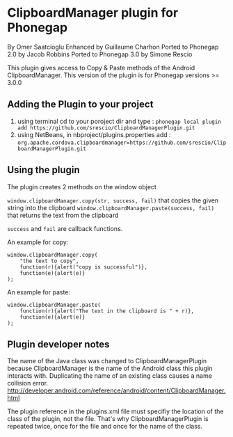 # ClipboardManager plugin for Phonegap #
By Omer Saatcioglu
Enhanced by Guillaume Charhon
Ported to Phonegap 2.0 by Jacob Robbins
Ported to Phonegap 3.0 by Simone Rescio

This plugin gives access to Copy & Paste methods of the Android ClipboardManager.
This version of the plugin is for Phonegap versions >= 3.0.0

## Adding the Plugin to your project ##
1. using terminal cd to your poroject dir and type :
`phonegap local plugin add https://github.com/srescio/ClipboardManagerPlugin.git`
2. using NetBeans, in nbproject/plugins.properties add :
`org.apache.cordova.clipboardmanager=https://github.com/srescio/ClipboardManagerPlugin.git`

## Using the plugin ##
The plugin creates 2 methods on the window object

`window.clipboardManager.copy(str, success, fail)` that copies the given string into the clipboard
`window.clipboardManager.paste(success, fail)` that returns the text from the clipboard

`success` and `fail` are callback functions. 

An example for copy:

	window.clipboardManager.copy(
		"the text to copy",
		function(r){alert("copy is successful")},
		function(e){alert(e)}
	);

An example for paste:

	window.clipboardManager.paste(
		function(r){alert("The text in the clipboard is " + r)},
		function(e){alert(e)}
	);

## Plugin developer notes ##

The name of the Java class was changed to ClipboardManagerPlugin because ClipboardManager is the name of the Android class this plugin interacts with. Duplicating the name of an existing class causes a name collision error. http://developer.android.com/reference/android/content/ClipboardManager.html 

The plugin reference in the plugins.xml file must specifiy the location of the class of the plugin, not the file. That's why ClipboardManagerPlugin is repeated twice, once for the file and once for the name of the class.

